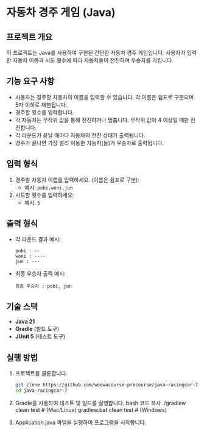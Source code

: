 # 자동차 경주 게임 (Java)

## 프로젝트 개요

이 프로젝트는 Java를 사용하여 구현된 간단한 자동차 경주 게임입니다. 사용자가 입력한 자동차 이름과 시도 횟수에 따라 자동차들이 전진하며 우승자를 가립니다.

## 기능 요구 사항

- 사용자는 경주할 자동차의 이름을 입력할 수 있습니다. 각 이름은 쉼표로 구분되며 5자 이하로 제한됩니다.
- 경주할 횟수를 입력합니다.
- 각 자동차는 무작위 값을 통해 전진하거나 멈춥니다. 무작위 값이 4 이상일 때만 전진합니다.
- 각 라운드가 끝날 때마다 자동차의 전진 상태가 출력됩니다.
- 경주가 끝나면 가장 멀리 이동한 자동차(들)가 우승자로 출력됩니다.

## 입력 형식

1. 경주할 자동차 이름을 입력하세요. (이름은 쉼표로 구분):
   - 예시: `pobi,woni,jun`
2. 시도할 횟수를 입력하세요:
   - 예시: `5`

## 출력 형식

- 각 라운드 결과 예시:

  ```
  pobi : --
  woni : ----
  jun : ---
  ```

- 최종 우승자 출력 예시:
  ```
  최종 우승자 : pobi, jun
  ```

## 기술 스택

- **Java 21**
- **Gradle** (빌드 도구)
- **JUnit 5** (테스트 도구)

## 실행 방법

1. 프로젝트를 클론합니다.

   ```bash
   git clone https://github.com/woowacourse-precourse/java-racingcar-7.git
   cd java-racingcar-7

   ```

2. Gradle을 사용하여 테스트 및 빌드를 실행합니다.
   bash
   코드 복사
   ./gradlew clean test # (Mac/Linux)
   gradlew.bat clean test # (Windows)

3. Application.java 파일을 실행하여 프로그램을 시작합니다.
